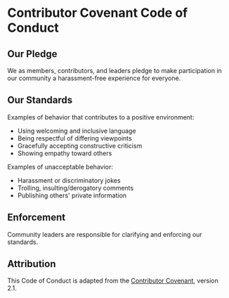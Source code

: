 # Contributor Covenant Code of Conduct

## Our Pledge

We as members, contributors, and leaders pledge to make participation in our community a harassment-free experience for everyone.

## Our Standards

Examples of behavior that contributes to a positive environment:

- Using welcoming and inclusive language
- Being respectful of differing viewpoints
- Gracefully accepting constructive criticism
- Showing empathy toward others

Examples of unacceptable behavior:

- Harassment or discriminatory jokes
- Trolling, insulting/derogatory comments
- Publishing others' private information

## Enforcement

Community leaders are responsible for clarifying and enforcing our standards.

## Attribution

This Code of Conduct is adapted from the [Contributor Covenant](https://www.contributor-covenant.org), version 2.1.
